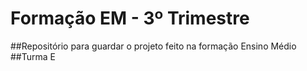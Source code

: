 # Formação EM - 3º Trimestre

##Repositório para guardar o projeto feito na formação Ensino Médio
##Turma E
